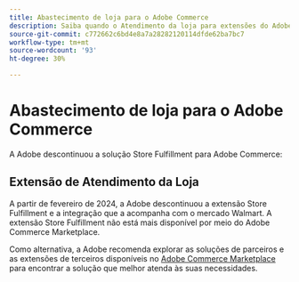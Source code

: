 ```yaml
---
title: Abastecimento de loja para o Adobe Commerce
description: Saiba quando o Atendimento da loja para extensões do Adobe Commerce chegou ao fim da vida útil.
source-git-commit: c772662c6bd4e8a7a28282120114dfde62ba7bc7
workflow-type: tm+mt
source-wordcount: '93'
ht-degree: 30%

---
```



# Abastecimento de loja para o Adobe Commerce

A Adobe descontinuou a solução Store Fulfillment para Adobe Commerce:

## Extensão de Atendimento da Loja

A partir de fevereiro de 2024, a Adobe descontinuou a extensão Store Fulfillment e a integração que a acompanha com o mercado Walmart. A extensão Store Fulfillment não está mais disponível por meio do Adobe Commerce Marketplace.

Como alternativa, a Adobe recomenda explorar as soluções de parceiros e as extensões de terceiros disponíveis no [Adobe Commerce Marketplace](https://commercemarketplace.adobe.com/) para encontrar a solução que melhor atenda às suas necessidades.

